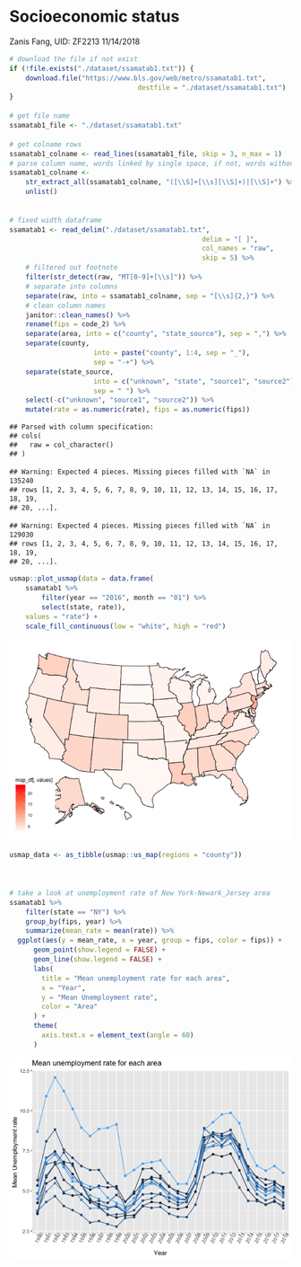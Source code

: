Socioeconomic status
================
Zanis Fang, UID: ZF2213
11/14/2018

``` r
# download the file if not exist
if (!file.exists("./dataset/ssamatab1.txt")) {
    download.file("https://www.bls.gov/web/metro/ssamatab1.txt",
                                destfile = "./dataset/ssamatab1.txt")
}
    
# get file name
ssamatab1_file <- "./dataset/ssamatab1.txt"

# get colname rows
ssamatab1_colname <- read_lines(ssamatab1_file, skip = 3, n_max = 1)
# parse column name, words linked by single space, if not, words without space
ssamatab1_colname <-
    str_extract_all(ssamatab1_colname, "([\\S]+[\\s][\\S]+)|[\\S]+") %>%
    unlist()


# fixed width dataframe
ssamatab1 <- read_delim("./dataset/ssamatab1.txt",
                                                delim = "[ ]",
                                                col_names = "raw",
                                                skip = 5) %>%
    # filtered out footnote
    filter(str_detect(raw, "MT[0-9]+[\\s]")) %>%
    # separate into columns
    separate(raw, into = ssamatab1_colname, sep = "[\\s]{2,}") %>% 
    # clean column names
    janitor::clean_names() %>%
    rename(fips = code_2) %>% 
    separate(area, into = c("county", "state_source"), sep = ",") %>%
    separate(county,
                     into = paste("county", 1:4, sep = "_"),
                     sep = "-+") %>%
    separate(state_source,
                     into = c("unknown", "state", "source1", "source2"),
                     sep = " ") %>% 
    select(-c("unknown", "source1", "source2")) %>% 
    mutate(rate = as.numeric(rate), fips = as.numeric(fips))
```

    ## Parsed with column specification:
    ## cols(
    ##   raw = col_character()
    ## )

    ## Warning: Expected 4 pieces. Missing pieces filled with `NA` in 135240
    ## rows [1, 2, 3, 4, 5, 6, 7, 8, 9, 10, 11, 12, 13, 14, 15, 16, 17, 18, 19,
    ## 20, ...].

    ## Warning: Expected 4 pieces. Missing pieces filled with `NA` in 129030
    ## rows [1, 2, 3, 4, 5, 6, 7, 8, 9, 10, 11, 12, 13, 14, 15, 16, 17, 18, 19,
    ## 20, ...].

``` r
usmap::plot_usmap(data = data.frame(
    ssamatab1 %>%
        filter(year == "2016", month == "01") %>% 
        select(state, rate)),
    values = "rate") +
    scale_fill_continuous(low = "white", high = "red")
```

![](zanis_labor_statistics_files/figure-gfm/unnamed-chunk-1-1.png)<!-- -->

``` r
usmap_data <- as_tibble(usmap::us_map(regions = "county"))



# take a look at unemployment rate of New York-Newark_Jersey area
ssamatab1 %>%
    filter(state == "NY") %>%
    group_by(fips, year) %>%
    summarize(mean_rate = mean(rate)) %>%
  ggplot(aes(y = mean_rate, x = year, group = fips, color = fips)) +
      geom_point(show.legend = FALSE) +
      geom_line(show.legend = FALSE) +
      labs(
        title = "Mean unemployment rate for each area",
        x = "Year",
        y = "Mean Unemployment rate",
        color = "Area"
      ) +
      theme(
        axis.text.x = element_text(angle = 60)
      )
```

![](zanis_labor_statistics_files/figure-gfm/unnamed-chunk-1-2.png)<!-- -->
